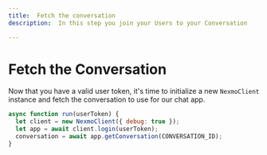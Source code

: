 ```yaml
---
title:  Fetch the conversation
description:  In this step you join your Users to your Conversation

---
```


Fetch the Conversation
======================

Now that you have a valid user token, it's time to initialize a new `NexmoClient` instance and fetch the conversation to use for our chat app.

```javascript
async function run(userToken) {
  let client = new NexmoClient({ debug: true });
  let app = await client.login(userToken);
  conversation = await app.getConversation(CONVERSATION_ID);
}
```

